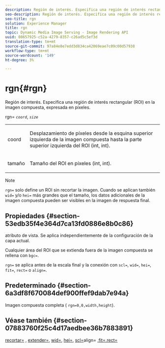 ```yaml
---
description: Región de interés. Especifica una región de interés rectangular (ROI) en la imagen compuesta, expresada en píxeles.
seo-description: Región de interés. Especifica una región de interés rectangular (ROI) en la imagen compuesta, expresada en píxeles.
seo-title: rgn
solution: Experience Manager
title: rgn
topic: Dynamic Media Image Serving - Image Rendering API
uuid: 08657925-c52a-4279-8357-c26ad5c5ef3d
translation-type: tm+mt
source-git-commit: 97a84e8e7edd3d834ca42069eae7c09c00d57938
workflow-type: tm+mt
source-wordcount: '149'
ht-degree: 3%

---
```



# rgn{#rgn}

Región de interés. Especifica una región de interés rectangular (ROI) en la imagen compuesta, expresada en píxeles.

rgn= *`coord`*, *`size`*

<table id="simpletable_3A430F9078B04C2E90F4D1A130AFA20C"> 
 <tr class="strow"> 
  <td class="stentry"> <p><span class="varname"> coord</span> </p> </td> 
  <td class="stentry"> <p>Desplazamiento de píxeles desde la esquina superior izquierda de la imagen compuesta hasta la parte superior izquierda del ROI (int, int). </p></td> 
 </tr> 
 <tr class="strow"> 
  <td class="stentry"> <p><span class="varname"> tamaño</span> </p></td> 
  <td class="stentry"> <p>Tamaño del ROI en píxeles (int, int). </p></td> 
 </tr> 
</table>

>[!NOTE]
>
>`rgn=` solo define un ROI sin recortar la imagen. Cuando se aplican también `wid=` y/o `hei=` más grandes que el tamaño, los datos adicionales de la imagen compuesta pueden ser visibles en la imagen de respuesta final.

## Propiedades {#section-53edb35f4e364d7ca13fd0886e8b0c86}

atributo de vista. Se aplica independientemente de la configuración de la capa actual.

Cualquier área del ROI que se extienda fuera de la imagen compuesta se rellena con `bgc=`.

`rgn=` se aplica antes de la escala final y la conexión con  `scl=`,  `wid=`,  `hei=`,  `fit=`,  `rect=` o  `align=`.

## Predeterminado {#section-6a3df8f670084def900ffef9dab7e94a}

Imagen compuesta completa ( `rgn=0,0,width,height`).

## Véase también {#section-07883760f25c4d17aedbee36b7883891}

[recortar=](../../../../../is-api/http-ref/image-serving-api-ref/c-http-protocol-reference/c-command-reference/r-crop.md#reference-6fd0f6399966446ab4425ce050572eab) ,  [extender=](../../../../../is-api/http-ref/image-serving-api-ref/c-http-protocol-reference/c-command-reference/r-extend.md#reference-7e9156beb285459d830e2d56782a74ac),  [wid=](../../../../../is-api/http-ref/image-serving-api-ref/c-http-protocol-reference/c-command-reference/r-is-http-wid.md#reference-bfeadcb67bf4485f851eb21345527e47),  [hei=](../../../../../is-api/http-ref/image-serving-api-ref/c-http-protocol-reference/c-command-reference/r-is-http-hei.md#reference-6d6f556ccc0e4b98a815e8a5c1944a96),  [scl=](../../../../../is-api/http-ref/image-serving-api-ref/c-http-protocol-reference/c-command-reference/r-scl.md#reference-b2a74e493d0d407e98fe350551ba3fcc)align= [ ](../../../../../is-api/http-ref/image-serving-api-ref/c-http-protocol-reference/c-command-reference/r-align.md#reference-b7d6b87c75124d78884f916dd6544bc7)  [ ](../../../../../is-api/http-ref/image-serving-api-ref/c-http-protocol-reference/c-command-reference/r-fit.md#reference-f11bff6d93d143d6b135de3a923bc989)  [,fit=,rect=](../../../../../is-api/http-ref/image-serving-api-ref/c-http-protocol-reference/c-command-reference/r-rect.md#reference-520b90d30b4c4b4692a723e4df6adaf3)
